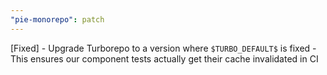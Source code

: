 ```yaml
---
"pie-monorepo": patch
---
```


[Fixed] - Upgrade Turborepo to a version where `$TURBO_DEFAULT$` is fixed - This ensures our component tests actually get their cache invalidated in CI
